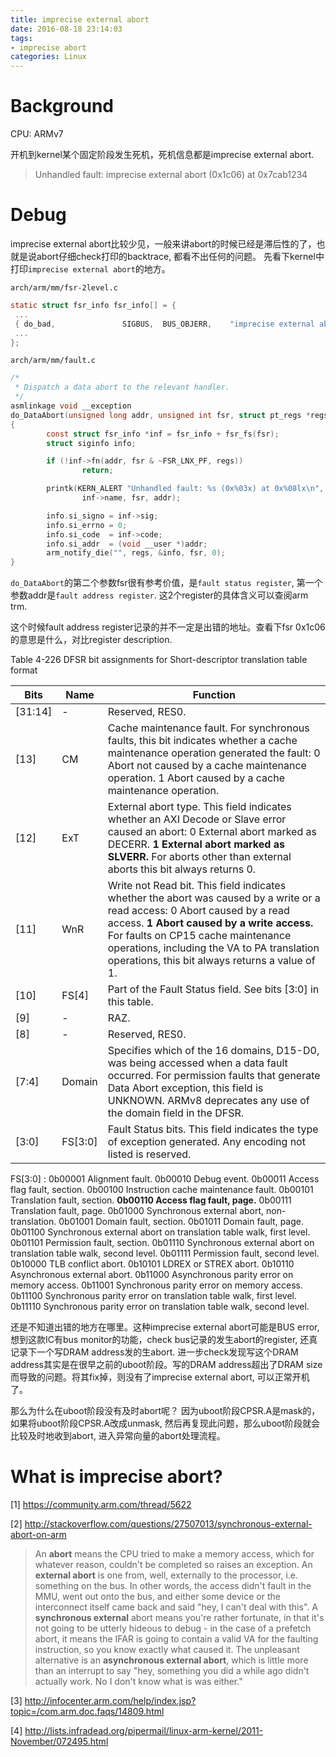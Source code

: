 ```yaml
---
title: imprecise external abort
date: 2016-08-18 23:14:03
tags:
- imprecise abort
categories: Linux
---
```


# Background
CPU: ARMv7

开机到kernel某个固定阶段发生死机，死机信息都是imprecise external abort. 
> Unhandled fault: imprecise external abort (0x1c06) at 0x7cab1234

<!--more-->

# Debug
imprecise external abort比较少见，一般来讲abort的时候已经是滞后性的了，也就是说abort仔细check打印的backtrace, 都看不出任何的问题。
先看下kernel中打印`imprecise external abort`的地方。

`arch/arm/mm/fsr-2level.c`
```c
static struct fsr_info fsr_info[] = {
 ...
 { do_bad,               SIGBUS,  BUS_OBJERR,    "imprecise external abort"         }, /* xscale */
 ...
};
```
`arch/arm/mm/fault.c`
```c
/*
 * Dispatch a data abort to the relevant handler.
 */
asmlinkage void __exception
do_DataAbort(unsigned long addr, unsigned int fsr, struct pt_regs *regs)
{
        const struct fsr_info *inf = fsr_info + fsr_fs(fsr);
        struct siginfo info;

        if (!inf->fn(addr, fsr & ~FSR_LNX_PF, regs))
                return;

        printk(KERN_ALERT "Unhandled fault: %s (0x%03x) at 0x%08lx\n",
                inf->name, fsr, addr);

        info.si_signo = inf->sig;
        info.si_errno = 0;
        info.si_code  = inf->code;
        info.si_addr  = (void __user *)addr;
        arm_notify_die("", regs, &info, fsr, 0);
}
```
`do_DataAbort`的第二个参数fsr很有参考价值，是`fault status register`, 第一个参数addr是`fault address register`. 
这2个register的具体含义可以查阅arm trm.

这个时候fault address register记录的并不一定是出错的地址。查看下fsr 0x1c06的意思是什么，对比register description.

Table 4-226 DFSR bit assignments for Short-descriptor translation table format

| Bits     |   Name        |  Function |
|---|---|---|
|[31:14]|    -       |   Reserved, RES0.|
|[13]        |   CM   |      Cache maintenance fault. For synchronous faults, this bit indicates whether a cache maintenance operation generated the fault:  0 Abort not caused by a cache maintenance operation.  1 Abort caused by a cache maintenance operation. |
|[12]      |      ExT  |       External abort type. This field indicates whether an AXI Decode or Slave error caused an abort: 0 External abort marked as DECERR.  **1 External abort marked as SLVERR.** For aborts other than external aborts this bit always returns 0. |
| [11]       |     WnR    |     Write not Read bit. This field indicates whether the abort was caused by a write or a read access: 0 Abort caused by a read access.  **1 Abort caused by a write access.** For faults on CP15 cache maintenance operations, including the VA to PA translation operations, this bit always returns a value of 1. |
|[10]      |      FS[4]     |  Part of the Fault Status field. See bits [3:0] in this table. |
|[9]        |     -      |     RAZ. |
|[8]         |    -     |      Reserved, RES0. |
|[7:4]      |     Domain |     Specifies which of the 16 domains, D15-D0, was being accessed when a data fault occurred. For permission faults that generate Data Abort exception, this field is UNKNOWN. ARMv8 deprecates any use of the domain field in the DFSR. |
| [3:0]     |      FS[3:0]   |  Fault Status bits. This field indicates the type of exception generated. Any encoding not listed is reserved. |
FS[3:0] :
0b00001 Alignment fault. 
0b00010 Debug event.
0b00011 Access flag fault, section.
0b00100 Instruction cache maintenance fault.
0b00101 Translation fault, section.
**0b00110 Access flag fault, page.**
0b00111 Translation fault, page.
0b01000 Synchronous external abort, non-translation.
0b01001 Domain fault, section.
0b01011 Domain fault, page.
0b01100 Synchronous external abort on translation table walk, first level.
0b01101 Permission fault, section.
0b01110 Synchronous external abort on translation table walk, second level.
0b01111 Permission fault, second level.
0b10000 TLB conflict abort.
0b10101 LDREX or STREX abort.
0b10110 Asynchronous external abort.
0b11000 Asynchronous parity error on memory access.
0b11001 Synchronous parity error on memory access.
0b11100 Synchronous parity error on translation table walk, first level.
0b11110 Synchronous parity error on translation table walk, second level. 

还是不知道出错的地方在哪里。这种imprecise external abort可能是BUS error, 想到这款IC有bus monitor的功能，check bus记录的发生abort的register, 还真记录下一个写DRAM address发的生abort.
进一步check发现写这个DRAM address其实是在很早之前的uboot阶段。写的DRAM address超出了DRAM size而导致的问题。将其fix掉，则没有了imprecise external abort, 可以正常开机了。

那么为什么在uboot阶段没有及时abort呢？ 因为uboot阶段CPSR.A是mask的，如果将uboot阶段CPSR.A改成unmask, 然后再复现此问题，那么uboot阶段就会比较及时地收到abort, 进入异常向量的abort处理流程。

# What is imprecise abort?
[1] https://community.arm.com/thread/5622

[2] http://stackoverflow.com/questions/27507013/synchronous-external-abort-on-arm
> An **abort** means the CPU tried to make a memory access, which for whatever reason, couldn't be completed so raises an exception.
An **external abort** is one from, well, externally to the processor, i.e. something on the bus. In other words, the access didn't fault in the MMU, went out onto the bus, and either some device or the interconnect itself came back and said "hey, I can't deal with this".
A **synchronous external** abort means you're rather fortunate, in that it's not going to be utterly hideous to debug - in the case of a prefetch abort, it means the IFAR is going to contain a valid VA for the faulting instruction, so you know exactly what caused it. The unpleasant alternative is an **asynchronous external abort**, which is little more than an interrupt to say "hey, something you did a while ago didn't actually work. No I don't know what is was either."

[3] http://infocenter.arm.com/help/index.jsp?topic=/com.arm.doc.faqs/14809.html

[4] http://lists.infradead.org/pipermail/linux-arm-kernel/2011-November/072495.html

